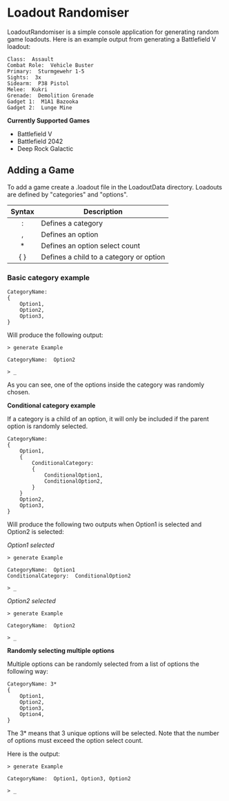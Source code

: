 # Loadout Randomiser

LoadoutRandomiser is a simple console application for generating random game loadouts. Here is an example output from generating a Battlefield V loadout:
```
Class:  Assault             
Combat Role:  Vehicle Buster
Primary:  Sturmgewehr 1-5   
Sights:  3x                 
Sidearm:  P38 Pistol        
Melee:  Kukri               
Grenade:  Demolition Grenade
Gadget 1:  M1A1 Bazooka     
Gadget 2:  Lunge Mine       
```

**Currently Supported Games**

- Battlefield V
- Battlefield 2042
- Deep Rock Galactic

## Adding a Game

To add a game create a .loadout file in the LoadoutData directory. Loadouts are defined by "categories" and "options". 

| Syntax      | Description |
| :----: | ----------- |
| :           | Defines a category       |
| ,           | Defines an option        |
| *           | Defines an option select count        |
| { }           | Defines a child to a category or option        |

### Basic category example

```
CategoryName:
{
    Option1,
    Option2,
    Option3,
}
```
Will produce the following output:

```
> generate Example    
                      
CategoryName:  Option2

> _
```
As you can see, one of the options inside the category was randomly chosen.

**Conditional category example**

If a category is a child of an option, it will only be included if the parent option is randomly selected. 
```
CategoryName:
{
    Option1,
    {
        ConditionalCategory:
        {
            ConditionalOption1,
            ConditionalOption2,
        }
    }
    Option2,
    Option3,
}
```
Will produce the following two outputs when Option1 is selected and Option2 is selected:

*Option1 selected*
```
> generate Example    
                      
CategoryName:  Option1
ConditionalCategory:  ConditionalOption2

> _
```
*Option2 selected*
```
> generate Example    
                      
CategoryName:  Option2

> _
```
**Randomly selecting multiple options**

Multiple options can be randomly selected from a list of options the following way:
```
CategoryName: 3*
{
    Option1,
    Option2,
    Option3,
    Option4,
}
```
The 3* means that 3 unique options will be selected. Note that the number of options must exceed the option select count.

Here is the output:
```
> generate Example    
                      
CategoryName:  Option1, Option3, Option2

> _
```
